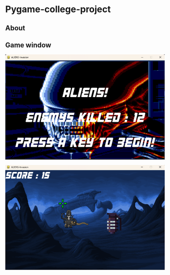 # Pygame-college-project
<h2>About</h2>
<h2>Game window</h2>

![alt text](https://github.com/sean9207/Pygame-college-project/blob/main/Screenshot%202024-08-08%20213127.png)


![alt text](https://github.com/sean9207/Pygame-college-project/blob/main/Screenshot%202024-08-08%20213228.png)
